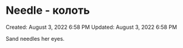 # Needle - колоть

Created: August 3, 2022 6:58 PM
Updated: August 3, 2022 6:58 PM

Sand needles her eyes.